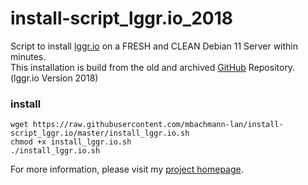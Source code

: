 # install-script_lggr.io_2018
Script to install [lggr.io](https://lggr.io/) on a FRESH and CLEAN Debian 11 Server within minutes.  
This installation is build from the old and archived [GitHub](https://github.com/kkretsch/lggr) Repository. (lggr.io Version 2018)

### install
```
wget https://raw.githubusercontent.com/mbachmann-lan/install-script_lggr.io/master/install_lggr.io.sh
chmod +x install_lggr.io.sh
./install_lggr.io.sh
```

For more information, please visit my [project homepage](https://www.bachmann-lan.de/zentraler-logserver-mit-syslog-ng-mariadb-und-lggr-io-webinterface/).
